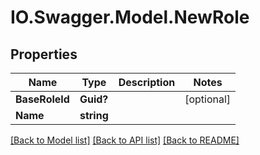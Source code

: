 # IO.Swagger.Model.NewRole
## Properties

Name | Type | Description | Notes
------------ | ------------- | ------------- | -------------
**BaseRoleId** | **Guid?** |  | [optional] 
**Name** | **string** |  | 

[[Back to Model list]](../README.md#documentation-for-models) [[Back to API list]](../README.md#documentation-for-api-endpoints) [[Back to README]](../README.md)

